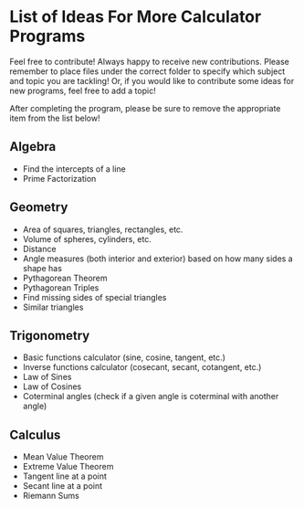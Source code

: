 # List of Ideas For More Calculator Programs
Feel free to contribute! Always happy to receive new contributions. Please remember to place files under the correct folder to specify which subject and topic you are tackling! Or, if you would like to contribute some ideas for new programs, feel free to add a topic!

After completing the program, please be sure to remove the appropriate item from the list below!
## Algebra
- Find the intercepts of a line
- Prime Factorization
## Geometry
- Area of squares, triangles, rectangles, etc.
- Volume of spheres, cylinders, etc.
- Distance
- Angle measures (both interior and exterior) based on how many sides a shape has
- Pythagorean Theorem
 - Pythagorean Triples
- Find missing sides of special triangles
- Similar triangles
## Trigonometry
- Basic functions calculator (sine, cosine, tangent, etc.)
- Inverse functions calculator (cosecant, secant, cotangent, etc.)
- Law of Sines
- Law of Cosines
- Coterminal angles (check if a given angle is coterminal with another angle)
## Calculus
 - Mean Value Theorem
 - Extreme Value Theorem
 - Tangent line at a point
 - Secant line at a point
 - Riemann Sums

